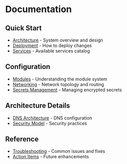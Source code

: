 # Documentation

## Quick Start
- [Architecture](architecture.md) - System overview and design
- [Deployment](deployment.md) - How to deploy changes
- [Services](services.md) - Available services catalog

## Configuration
- [Modules](modules.md) - Understanding the module system
- [Networking](networking.md) - Network topology and routing
- [Secrets Management](guides/secrets.md) - Managing encrypted secrets

## Architecture Details
- [DNS Architecture](architecture/dns.md) - DNS configuration
- [Security Model](architecture/security.md) - Security practices

## Reference
- [Troubleshooting](troubleshooting.md) - Common issues and fixes
- [Action Items](action-items.md) - Future enhancements
